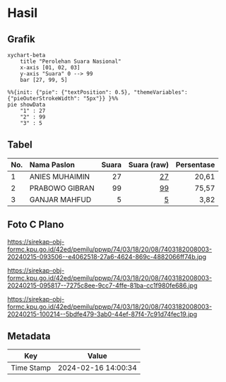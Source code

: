 # Hasil

## Grafik

```mermaid
xychart-beta
    title "Perolehan Suara Nasional"
    x-axis [01, 02, 03]
    y-axis "Suara" 0 --> 99
    bar [27, 99, 5]
```

```mermaid
%%{init: {"pie": {"textPosition": 0.5}, "themeVariables": {"pieOuterStrokeWidth": "5px"}} }%%
pie showData
    "1" : 27
    "2" : 99
    "3" : 5
```

## Tabel

| No. | Nama Paslon    | Suara | Suara (raw) | Persentase |
|:--- |:-------------- | -----:| -----------:| ----------:|
| 1   | ANIES MUHAIMIN | 27    | [27][p-1]   | 20,61      |
| 2   | PRABOWO GIBRAN | 99    | [99][p-2]   | 75,57      |
| 3   | GANJAR MAHFUD  | 5     | [5][p-3]    | 3,82       |


[p-1]: https://github.com/gigit-pemilu/pemilu-2024/blob/main/pilpres/hitung-suara/sub/74-sulawesi-tenggara/sub/03-muna/sub/18-lohia/sub/2008-korihi/sub/003-tps/sub/paslon-1.txt
[p-2]: https://github.com/gigit-pemilu/pemilu-2024/blob/main/pilpres/hitung-suara/sub/74-sulawesi-tenggara/sub/03-muna/sub/18-lohia/sub/2008-korihi/sub/003-tps/sub/paslon-2.txt
[p-3]: https://github.com/gigit-pemilu/pemilu-2024/blob/main/pilpres/hitung-suara/sub/74-sulawesi-tenggara/sub/03-muna/sub/18-lohia/sub/2008-korihi/sub/003-tps/sub/paslon-3.txt

## Foto C Plano

https://sirekap-obj-formc.kpu.go.id/42ed/pemilu/ppwp/74/03/18/20/08/7403182008003-20240215-093506--e4062518-27a6-4624-869c-4882066ff74b.jpg

https://sirekap-obj-formc.kpu.go.id/42ed/pemilu/ppwp/74/03/18/20/08/7403182008003-20240215-095817--7275c8ee-9cc7-4ffe-81ba-cc1f980fe686.jpg

https://sirekap-obj-formc.kpu.go.id/42ed/pemilu/ppwp/74/03/18/20/08/7403182008003-20240215-100214--5bdfe479-3ab0-44ef-87f4-7c91d74fec19.jpg


## Metadata

| Key        | Value               |
| ---------- | ------------------- |
| Time Stamp | 2024-02-16 14:00:34 |



